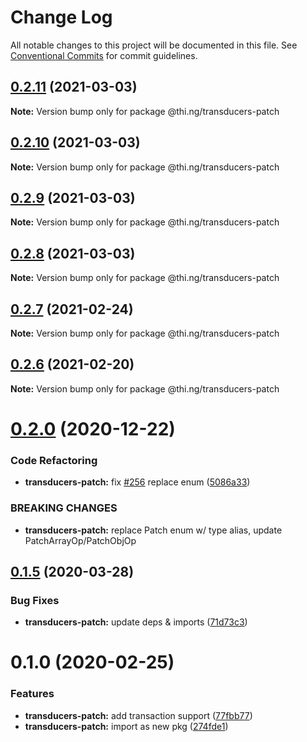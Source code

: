 # Change Log

All notable changes to this project will be documented in this file.
See [Conventional Commits](https://conventionalcommits.org) for commit guidelines.

## [0.2.11](https://github.com/thi-ng/umbrella/compare/@thi.ng/transducers-patch@0.2.10...@thi.ng/transducers-patch@0.2.11) (2021-03-03)

**Note:** Version bump only for package @thi.ng/transducers-patch





## [0.2.10](https://github.com/thi-ng/umbrella/compare/@thi.ng/transducers-patch@0.2.9...@thi.ng/transducers-patch@0.2.10) (2021-03-03)

**Note:** Version bump only for package @thi.ng/transducers-patch





## [0.2.9](https://github.com/thi-ng/umbrella/compare/@thi.ng/transducers-patch@0.2.8...@thi.ng/transducers-patch@0.2.9) (2021-03-03)

**Note:** Version bump only for package @thi.ng/transducers-patch





## [0.2.8](https://github.com/thi-ng/umbrella/compare/@thi.ng/transducers-patch@0.2.7...@thi.ng/transducers-patch@0.2.8) (2021-03-03)

**Note:** Version bump only for package @thi.ng/transducers-patch





## [0.2.7](https://github.com/thi-ng/umbrella/compare/@thi.ng/transducers-patch@0.2.6...@thi.ng/transducers-patch@0.2.7) (2021-02-24)

**Note:** Version bump only for package @thi.ng/transducers-patch





## [0.2.6](https://github.com/thi-ng/umbrella/compare/@thi.ng/transducers-patch@0.2.5...@thi.ng/transducers-patch@0.2.6) (2021-02-20)

**Note:** Version bump only for package @thi.ng/transducers-patch





# [0.2.0](https://github.com/thi-ng/umbrella/compare/@thi.ng/transducers-patch@0.1.33...@thi.ng/transducers-patch@0.2.0) (2020-12-22)


### Code Refactoring

* **transducers-patch:** fix [#256](https://github.com/thi-ng/umbrella/issues/256) replace enum ([5086a33](https://github.com/thi-ng/umbrella/commit/5086a330698992fc65ce2e774fc495e0d2e3e58a))


### BREAKING CHANGES

* **transducers-patch:** replace Patch enum w/ type alias,
update PatchArrayOp/PatchObjOp





## [0.1.5](https://github.com/thi-ng/umbrella/compare/@thi.ng/transducers-patch@0.1.4...@thi.ng/transducers-patch@0.1.5) (2020-03-28)


### Bug Fixes

* **transducers-patch:** update deps & imports ([71d73c3](https://github.com/thi-ng/umbrella/commit/71d73c3acc41d6cf2c5a4a91432bc85afa38980b))





# 0.1.0 (2020-02-25)


### Features

* **transducers-patch:** add transaction support ([77fbb77](https://github.com/thi-ng/umbrella/commit/77fbb774083c38e660644d7ee54b517e2521c3b5))
* **transducers-patch:** import as new pkg ([274fde1](https://github.com/thi-ng/umbrella/commit/274fde1721d478d70d90c720a819361fbc8af836))

